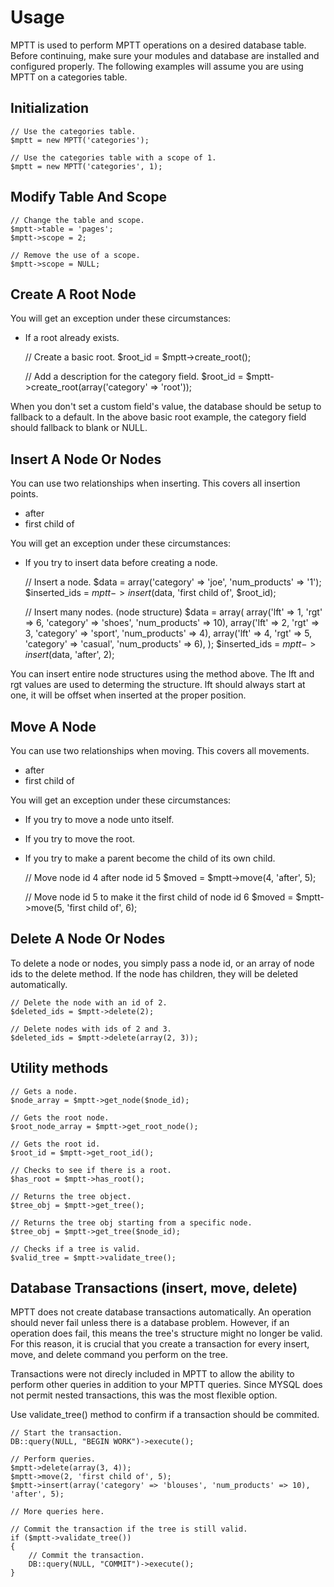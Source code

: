 # Usage

MPTT is used to perform MPTT operations on a desired database table. Before continuing, make sure your modules and database are installed and configured properly. The following examples will assume you are using MPTT on a categories table.

## Initialization

    // Use the categories table.
    $mptt = new MPTT('categories');

    // Use the categories table with a scope of 1.
    $mptt = new MPTT('categories', 1);

## Modify Table And Scope

    // Change the table and scope.
    $mptt->table = 'pages';
    $mptt->scope = 2;

    // Remove the use of a scope.
    $mptt->scope = NULL;

## Create A Root Node

You will get an exception under these circumstances:

 - If a root already exists.



    // Create a basic root.
    $root_id = $mptt->create_root();

    // Add a description for the category field.
    $root_id = $mptt->create_root(array('category' => 'root'));

When you don't set a custom field's value, the database should be setup to fallback to a default. In the above basic root example, the category field should fallback to blank or NULL.

## Insert A Node Or Nodes

You can use two relationships when inserting. This covers all insertion points.

 - after
 - first child of


You will get an exception under these circumstances:

 - If you try to insert data before creating a node.


    // Insert a node.
    $data = array('category' => 'joe', 'num_products' => '1');
    $inserted_ids = $mptt->insert($data, 'first child of', $root_id);

    // Insert many nodes. (node structure)
    $data = array(
        array('lft' => 1, 'rgt' => 6, 'category' => 'shoes', 'num_products' => 10),
        array('lft' => 2, 'rgt' => 3, 'category' => 'sport', 'num_products' => 4),
        array('lft' => 4, 'rgt' => 5, 'category' => 'casual', 'num_products' => 6),
    );
    $inserted_ids = $mptt->insert($data, 'after', 2);

You can insert entire node structures using the method above. The lft and rgt values are used to determing the structure. lft should always start at one, it will be offset when inserted at the proper position.

## Move A Node

You can use two relationships when moving. This covers all movements.

 - after
 - first child of


You will get an exception under these circumstances:

 - If you try to move a node unto itself.
 - If you try to move the root.
 - If you try to make a parent become the child of its own child.


    // Move node id 4 after node id 5
    $moved = $mptt->move(4, 'after', 5);

    // Move node id 5 to make it the first child of node id 6
    $moved = $mptt->move(5, 'first child of', 6);

## Delete A Node Or Nodes

To delete a node or nodes, you simply pass a node id, or an array of node ids to the delete method. If the node has children, they will be deleted automatically.

    // Delete the node with an id of 2.
    $deleted_ids = $mptt->delete(2);

    // Delete nodes with ids of 2 and 3.
    $deleted_ids = $mptt->delete(array(2, 3));

## Utility methods

    // Gets a node.
    $node_array = $mptt->get_node($node_id);

    // Gets the root node.
    $root_node_array = $mptt->get_root_node();

    // Gets the root id.
    $root_id = $mptt->get_root_id();

    // Checks to see if there is a root.
    $has_root = $mptt->has_root();

    // Returns the tree object.
    $tree_obj = $mptt->get_tree();

    // Returns the tree obj starting from a specific node.
    $tree_obj = $mptt->get_tree($node_id);

    // Checks if a tree is valid.
    $valid_tree = $mptt->validate_tree();

## Database Transactions (insert, move, delete)

MPTT does not create database transactions automatically. An operation should never fail unless there is a database problem. However, if an operation does fail, this means the tree's structure might no longer be valid. For this reason, it is crucial that you create a transaction for every insert, move, and delete command you perform on the tree.

Transactions were not direcly included in MPTT to allow the ability to perform other queries in addition to your MPTT queries. Since MYSQL does not permit nested transactions, this was the most flexible option.

Use validate_tree() method to confirm if a transaction should be commited.

    // Start the transaction.
    DB::query(NULL, "BEGIN WORK")->execute();

    // Perform queries.
    $mptt->delete(array(3, 4));
    $mptt->move(2, 'first child of', 5);
    $mptt->insert(array('category' => 'blouses', 'num_products' => 10), 'after', 5);

    // More queries here.

    // Commit the transaction if the tree is still valid.
    if ($mptt->validate_tree())
    {
        // Commit the transaction.
        DB::query(NULL, "COMMIT")->execute();
    }
